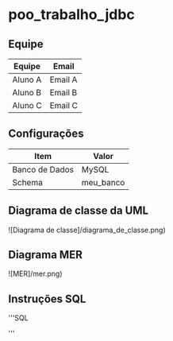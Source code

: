 # poo_trabalho_jdbc

## Equipe

| Equipe   | Email    |
|----------|----------|
| Aluno A  | Email A  |
| Aluno B  | Email B  |
| Aluno C  | Email C  |

## Configurações

| Item           | Valor     |
|----------------|-----------|
| Banco de Dados | MySQL     |
| Schema         | meu_banco |

## Diagrama de classe da UML

![Diagrama de classe]/diagrama_de_classe.png)

## Diagrama MER


![MER]/mer.png)

## Instruções SQL

'''SQL

'''
